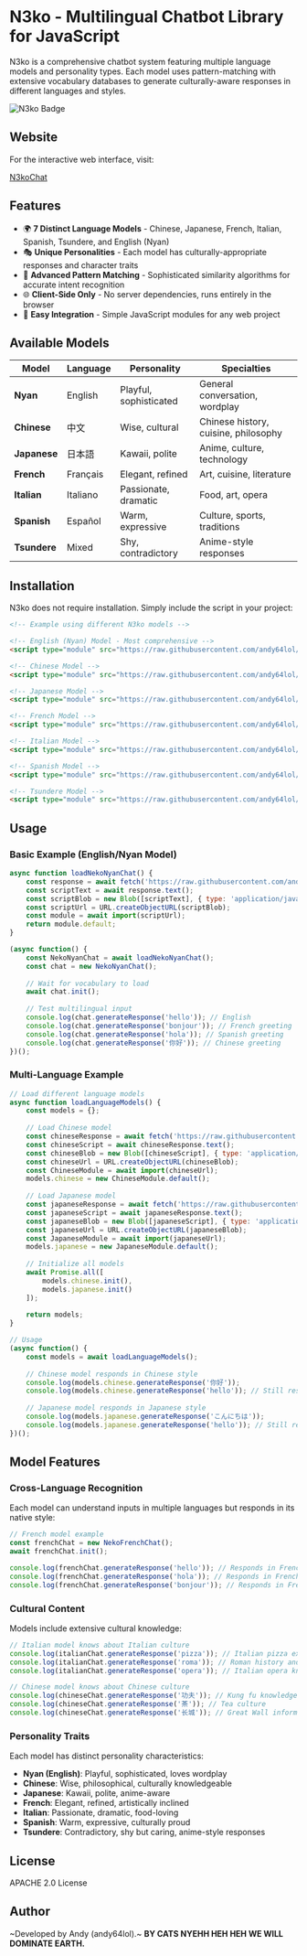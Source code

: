 # N3ko - Multilingual Chatbot Library for JavaScript

N3ko is a comprehensive chatbot system featuring multiple language models and personality types. Each model uses pattern-matching with extensive vocabulary databases to generate culturally-aware responses in different languages and styles.

![N3ko Badge](https://img.shields.io/badge/N3ko-JavaScript-blue)

## Website

For the interactive web interface, visit:

[N3koChat](https://andy64lol.github.io/N3koChat/)

## Features

- 🌍 **7 Distinct Language Models** - Chinese, Japanese, French, Italian, Spanish, Tsundere, and English (Nyan)
- 🎭 **Unique Personalities** - Each model has culturally-appropriate responses and character traits
- 🎯 **Advanced Pattern Matching** - Sophisticated similarity algorithms for accurate intent recognition
- 🌐 **Client-Side Only** - No server dependencies, runs entirely in the browser
- 🔧 **Easy Integration** - Simple JavaScript modules for any web project

## Available Models

| Model | Language | Personality | Specialties |
|-------|----------|-------------|-------------|
| **Nyan** | English | Playful, sophisticated | General conversation, wordplay |
| **Chinese** | 中文 | Wise, cultural | Chinese history, cuisine, philosophy |
| **Japanese** | 日本語 | Kawaii, polite | Anime, culture, technology |
| **French** | Français | Elegant, refined | Art, cuisine, literature |
| **Italian** | Italiano | Passionate, dramatic | Food, art, opera |
| **Spanish** | Español | Warm, expressive | Culture, sports, traditions |
| **Tsundere** | Mixed | Shy, contradictory | Anime-style responses |

## Installation

N3ko does not require installation. Simply include the script in your project:

```html
<!-- Example using different N3ko models -->

<!-- English (Nyan) Model - Most comprehensive -->
<script type="module" src="https://raw.githubusercontent.com/andy64lol/N3ko/refs/heads/main/N3ko_Nyan_model_.js"></script>

<!-- Chinese Model -->
<script type="module" src="https://raw.githubusercontent.com/andy64lol/N3ko/refs/heads/main/N3ko_Chinese_model_.js"></script>

<!-- Japanese Model -->
<script type="module" src="https://raw.githubusercontent.com/andy64lol/N3ko/refs/heads/main/N3ko_Japanese_model_.js"></script>

<!-- French Model -->
<script type="module" src="https://raw.githubusercontent.com/andy64lol/N3ko/refs/heads/main/N3ko_French_model_.js"></script>

<!-- Italian Model -->
<script type="module" src="https://raw.githubusercontent.com/andy64lol/N3ko/refs/heads/main/N3ko_Italian_model_.js"></script>

<!-- Spanish Model -->
<script type="module" src="https://raw.githubusercontent.com/andy64lol/N3ko/refs/heads/main/N3ko_Spanish_model_.js"></script>

<!-- Tsundere Model -->
<script type="module" src="https://raw.githubusercontent.com/andy64lol/N3ko/refs/heads/main/N3ko_Tsundere_model_.js"></script>
```

## Usage

### Basic Example (English/Nyan Model)

```javascript
async function loadNekoNyanChat() {
    const response = await fetch('https://raw.githubusercontent.com/andy64lol/N3ko/refs/heads/main/N3ko_Nyan_model_.js');
    const scriptText = await response.text();
    const scriptBlob = new Blob([scriptText], { type: 'application/javascript' });
    const scriptUrl = URL.createObjectURL(scriptBlob);
    const module = await import(scriptUrl);
    return module.default;
}

(async function() {
    const NekoNyanChat = await loadNekoNyanChat();
    const chat = new NekoNyanChat();
    
    // Wait for vocabulary to load
    await chat.init();
    
    // Test multilingual input
    console.log(chat.generateResponse('hello')); // English
    console.log(chat.generateResponse('bonjour')); // French greeting
    console.log(chat.generateResponse('hola')); // Spanish greeting
    console.log(chat.generateResponse('你好')); // Chinese greeting
})();
```

### Multi-Language Example

```javascript
// Load different language models
async function loadLanguageModels() {
    const models = {};
    
    // Load Chinese model
    const chineseResponse = await fetch('https://raw.githubusercontent.com/andy64lol/N3ko/refs/heads/main/N3ko_Chinese_model_.js');
    const chineseScript = await chineseResponse.text();
    const chineseBlob = new Blob([chineseScript], { type: 'application/javascript' });
    const chineseUrl = URL.createObjectURL(chineseBlob);
    const ChineseModule = await import(chineseUrl);
    models.chinese = new ChineseModule.default();
    
    // Load Japanese model
    const japaneseResponse = await fetch('https://raw.githubusercontent.com/andy64lol/N3ko/refs/heads/main/N3ko_Japanese_model_.js');
    const japaneseScript = await japaneseResponse.text();
    const japaneseBlob = new Blob([japaneseScript], { type: 'application/javascript' });
    const japaneseUrl = URL.createObjectURL(japaneseBlob);
    const JapaneseModule = await import(japaneseUrl);
    models.japanese = new JapaneseModule.default();
    
    // Initialize all models
    await Promise.all([
        models.chinese.init(),
        models.japanese.init()
    ]);
    
    return models;
}

// Usage
(async function() {
    const models = await loadLanguageModels();
    
    // Chinese model responds in Chinese style
    console.log(models.chinese.generateResponse('你好')); 
    console.log(models.chinese.generateResponse('hello')); // Still responds in Chinese style
    
    // Japanese model responds in Japanese style
    console.log(models.japanese.generateResponse('こんにちは'));
    console.log(models.japanese.generateResponse('hello')); // Still responds in Japanese style
})();
```

## Model Features

### Cross-Language Recognition
Each model can understand inputs in multiple languages but responds in its native style:

```javascript
// French model example
const frenchChat = new NekoFrenchChat();
await frenchChat.init();

console.log(frenchChat.generateResponse('hello')); // Responds in French style
console.log(frenchChat.generateResponse('hola')); // Responds in French style  
console.log(frenchChat.generateResponse('bonjour')); // Responds in French style
```

### Cultural Content
Models include extensive cultural knowledge:

```javascript
// Italian model knows about Italian culture
console.log(italianChat.generateResponse('pizza')); // Italian pizza expertise
console.log(italianChat.generateResponse('roma')); // Roman history and culture
console.log(italianChat.generateResponse('opera')); // Italian opera knowledge

// Chinese model knows about Chinese culture  
console.log(chineseChat.generateResponse('功夫')); // Kung fu knowledge
console.log(chineseChat.generateResponse('茶')); // Tea culture
console.log(chineseChat.generateResponse('长城')); // Great Wall information
```

### Personality Traits
Each model has distinct personality characteristics:

- **Nyan (English)**: Playful, sophisticated, loves wordplay
- **Chinese**: Wise, philosophical, culturally knowledgeable  
- **Japanese**: Kawaii, polite, anime-aware
- **French**: Elegant, refined, artistically inclined
- **Italian**: Passionate, dramatic, food-loving
- **Spanish**: Warm, expressive, culturally proud
- **Tsundere**: Contradictory, shy but caring, anime-style responses


## License

APACHE 2.0 License

## Author

~Developed by Andy (andy64lol).~ **BY CATS NYEHH HEH HEH WE WILL DOMINATE EARTH.**
